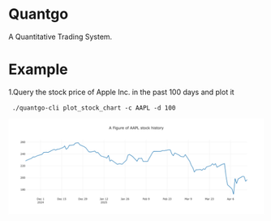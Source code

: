 # Quantgo
A Quantitative Trading System.

# Example

1.Query the stock price of Apple Inc. in the past 100 days and plot it

```
 ./quantgo-cli plot_stock_chart -c AAPL -d 100
```

![apple stock price history 100 days](assets/newplot.png)
